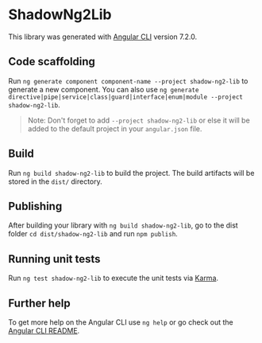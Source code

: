 # ShadowNg2Lib

This library was generated with [Angular CLI](https://github.com/angular/angular-cli) version 7.2.0.

## Code scaffolding

Run `ng generate component component-name --project shadow-ng2-lib` to generate a new component. You can also use `ng generate directive|pipe|service|class|guard|interface|enum|module --project shadow-ng2-lib`.
> Note: Don't forget to add `--project shadow-ng2-lib` or else it will be added to the default project in your `angular.json` file. 

## Build

Run `ng build shadow-ng2-lib` to build the project. The build artifacts will be stored in the `dist/` directory.

## Publishing

After building your library with `ng build shadow-ng2-lib`, go to the dist folder `cd dist/shadow-ng2-lib` and run `npm publish`.

## Running unit tests

Run `ng test shadow-ng2-lib` to execute the unit tests via [Karma](https://karma-runner.github.io).

## Further help

To get more help on the Angular CLI use `ng help` or go check out the [Angular CLI README](https://github.com/angular/angular-cli/blob/master/README.md).
